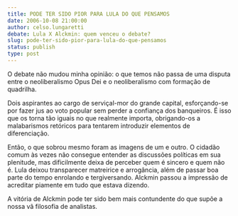 ```yaml
---
title: PODE TER SIDO PIOR PARA LULA DO QUE PENSAMOS
date: 2006-10-08 21:00:00
author: celso.lungaretti
debate: Lula X Alckmin: quem venceu o debate?
slug: pode-ter-sido-pior-para-lula-do-que-pensamos
status: publish 
type: post
---
```


O debate não mudou minha opinião: o que temos não passa de uma disputa entre o neoliberalismo Opus Dei e o neoliberalismo com formação de quadrilha. 


Dois aspirantes ao cargo de serviçal-mor do grande capital, esforçando-se por fazer jus ao voto popular sem perder a confiança dos banqueiros. É isso que os torna tão iguais no que realmente importa, obrigando-os a malabarismos retóricos para tentarem introduzir elementos de diferenciação.


Então, o que sobrou mesmo foram as imagens de um e outro. O cidadão comum às vezes não consegue entender as discussões políticas em sua plenitude, mas dificilmente deixa de perceber quem é sincero e quem não é. Lula deixou transparecer matreirice e arrogância, além de passar boa parte do tempo enrolando e tergiversando. Alckmin passou a impressão de acreditar piamente em tudo que estava dizendo.


A vitória de Alckmin pode ter sido bem mais contundente do que supõe a nossa vã filosofia de analistas.


 


  
 


